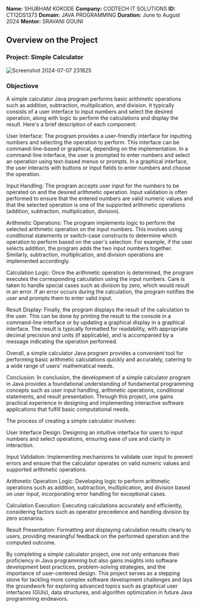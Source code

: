 **Name:** SHUBHAM KOKODE
**Company:** CODTECH IT SOLUTIONS
**ID:** CT12DS1373
**Domain:** JAVA PROGRAMMING
**Duration:** June to August 2024
**Mentor:** SRAVANI GOUNI



## Overview on the Project

### Project: Simple Calculator
![Screenshot 2024-07-07 231825](https://github.com/ShubhamKoko/CODTECH-Task1/assets/84766737/37a10647-e06f-4fd2-90be-1f5ea1b77a1c)

### Objectiove
A simple calculator Java program performs basic arithmetic operations such as addition, subtraction, multiplication, and division. It typically consists of a user interface to input numbers and select the desired operation, along with logic to perform the calculations and display the result. Here's a brief description of each component:

User Interface: The program provides a user-friendly interface for inputting numbers and selecting the operation to perform. This interface can be command-line-based or graphical, depending on the implementation. In a command-line interface, the user is prompted to enter numbers and select an operation using text-based menus or prompts. In a graphical interface, the user interacts with buttons or input fields to enter numbers and choose the operation.

Input Handling: The program accepts user input for the numbers to be operated on and the desired arithmetic operation. Input validation is often performed to ensure that the entered numbers are valid numeric values and that the selected operation is one of the supported arithmetic operations (addition, subtraction, multiplication, division).

Arithmetic Operations: The program implements logic to perform the selected arithmetic operation on the input numbers. This involves using conditional statements or switch-case constructs to determine which operation to perform based on the user's selection. For example, if the user selects addition, the program adds the two input numbers together. Similarly, subtraction, multiplication, and division operations are implemented accordingly.

Calculation Logic: Once the arithmetic operation is determined, the program executes the corresponding calculation using the input numbers. Care is taken to handle special cases such as division by zero, which would result in an error. If an error occurs during the calculation, the program notifies the user and prompts them to enter valid input.

Result Display: Finally, the program displays the result of the calculation to the user. This can be done by printing the result to the console in a command-line interface or by updating a graphical display in a graphical interface. The result is typically formatted for readability, with appropriate decimal precision and units (if applicable), and is accompanied by a message indicating the operation performed.

Overall, a simple calculator Java program provides a convenient tool for performing basic arithmetic calculations quickly and accurately, catering to a wide range of users' mathematical needs.

Conclusion: In conclusion, the development of a simple calculator program in Java provides a foundational understanding of fundamental programming concepts such as user input handling, arithmetic operations, conditional statements, and result presentation. Through this project, one gains practical experience in designing and implementing interactive software applications that fulfill basic computational needs.

The process of creating a simple calculator involves:

User Interface Design: Designing an intuitive interface for users to input numbers and select operations, ensuring ease of use and clarity in interaction.

Input Validation: Implementing mechanisms to validate user input to prevent errors and ensure that the calculator operates on valid numeric values and supported arithmetic operations.

Arithmetic Operation Logic: Developing logic to perform arithmetic operations such as addition, subtraction, multiplication, and division based on user input, incorporating error handling for exceptional cases.

Calculation Execution: Executing calculations accurately and efficiently, considering factors such as operator precedence and handling division by zero scenarios.

Result Presentation: Formatting and displaying calculation results clearly to users, providing meaningful feedback on the performed operation and the computed outcome.

By completing a simple calculator project, one not only enhances their proficiency in Java programming but also gains insights into software development best practices, problem-solving strategies, and the importance of user-centered design. This project serves as a stepping stone for tackling more complex software development challenges and lays the groundwork for exploring advanced topics such as graphical user interfaces (GUIs), data structures, and algorithm optimization in future Java programming endeavors.
